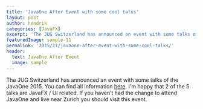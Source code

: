 ```yaml
---
title: 'JavaOne After Event with some cool talks'
layout: post
author: hendrik
categories: [JavaFX]
excerpt: 'The JUG Switzerland has announced an event with some talks of the JavaOne 2015. I'm happy that 2 of the 5 talks are JavaFX / UI related.'
featuredImage: sample-11
permalink: '2015/11/javaone-after-event-with-some-cool-talks/'
header:
  text: JavaOne After Event
  image: sample
---
```

The JUG Switzerland has announced an event with some talks of the JavaOne 2015. You can find all information [here](http://www.jug.ch/html/events/2015/javaone_after_event.html). I'm happy that 2 of the 5 talks are JavaFX / UI related. If you haven’t had the change to attend JavaOne and live near Zurich you should visit this event.
